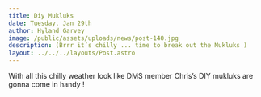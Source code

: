 ```yaml
---
title: Diy Mukluks
date: Tuesday, Jan 29th
author: Hyland Garvey
image: /public/assets/uploads/news/post-140.jpg
description: (Brrr it’s chilly ... time to break out the Mukluks )
layout: ../../../layouts/Post.astro
---
```


With all this chilly weather look like DMS member Chris’s DIY mukluks are gonna come in handy !
